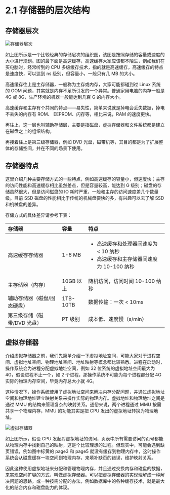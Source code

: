 # 2.1 存储器的层次结构

## 存储器层次

![存储器层次](https://obbusiness-private.oss-cn-shanghai.aliyuncs.com/doc/img/kernel-quickstart/V1.0.0/zh-CN/2.database-storage-structure/2.memory-hierarchy-01.png)

如上图所示是一个比较经典的存储层次的组织图，该图是按照存储的容量或速度的大小进行规划。图的最下面是高速缓存，高速缓存大家应该都不陌生，例如我们在买电脑时，经常听到的 CPU 多级缓存技术，指的就是高速缓存，高速缓存的特点是速度快，可以达到 ns 级别，但容量小，一般只有几 MB 的大小。

高速缓存往上是主存储器，一般称为主存或内存，大家可能都碰到过 Linux 系统的 OOM 问题，其实就是内存不足所引发的一个异常。普通家用电脑的内存一般是 4G 或 8G，生产环境的机器一般能达到几百 G 的内存大小。

高速缓存和主存有个共同的特点——易失性，简单来说就是掉电会丢失数据，掉电不丢失的内存有 ROM、 EEPROM、闪存等，相比来说，RAM 的速度更快。

再往上，这一层也叫辅助存储层，主要是指磁盘，虚拟存储器和文件系统都是建立在磁盘之上的组织结构。

再接着往上是第三级存储器，例如 DVD 光盘，磁带机等，其目的都是为了扩展整体的存储空间，并在不同的场景下使用。

## 存储器特点

这里介绍几种主要存储方式的一些特点，例如高速缓存的容量小，但速度快；主存的访问性能和高速缓存相比虽然差点，但是容量较高，能达到 G 级别；磁盘的存储虽然很大，但是访问磁盘的 IO 耗时严重，一般和主存的访问速度差几个数量级。目前 SSD 磁盘的性能相比于传统的机械盘要快的多，有兴趣可以去了解 SSD 和机械盘的差异。

存储方式的具体差异请参考下表：

|    存储器    |     容量   | 特点      |
|:-------------------| :-------- | :------------------------------ |
| 高速缓存存储器             | 1-6 MB   | <ul><li>高速缓存和处理器间速度为 < 10 纳秒</li><li>高速缓存和主存储器间速度为 10-100 纳秒</li></ul> |
| 主存储器（内存）            | 10GB 以上  | 随机访问，访问时间 10-100 纳秒                      |
| 辅助存储器（磁盘/固态硬盘）   | 1TB-10TB | 数据传输：一次 < 10ms                            |
| 第三级存储（磁带/DVD 光盘） | PT 级别    | 成本低、速度慢（s/min）                           |

## 虚拟存储器

介绍虚拟存储器之前，我们先简单介绍一下虚拟地址空间，可能大家对于进程空间、虚拟地址空间、物理地址空间、地址映射等概念都比较熟悉。进程在启动时，操作系统会为进程分配虚拟地址空间，例如 32 位系统的虚拟地址空间最大为 4G，假设进程不止一个，如 2 个进程，那操作系统不可能为每个进程都分配 4G 实际的物理内存空间，毕竟内存总大小就 4G。

这种情况下，操作系统使用了虚拟地址空间来解决内存分配问题，并通过虚拟地址空间和物理地址建立映射关系来操作实际的物理内存。虚拟地址和物理地址之间是通过 MMU 的结构来管理复杂的映射关系。通俗来说，两个进程通过 MMU 按需共享一个物理内存，MMU 的功能其实是把 CPU 发出的虚拟地址转换为物理地址。

![虚拟存储器](https://obbusiness-private.oss-cn-shanghai.aliyuncs.com/doc/img/kernel-quickstart/V1.0.0/zh-CN/2.database-storage-structure/2.memory-hierarchy-02.png)

如上图所示，假设 CPU 发起对虚拟地址的访问，页表中所有需要访问的页号都能从物理内存中找到自己的映射，这是个比较理想的过程。但现实中，可能会遇到缺页错误，例如图中标黄的 page3 和 page5 就没有缓存到物理内存中，这时操作系统会从磁盘缓存一块空间到物理内存，来填补缺页的错误，维护映射关系。

因此这种使用虚拟地址来分配和管理物理内存，并且通过交换内存和磁盘的数据，来实现空间扩容的方式，叫做虚拟存储器。可以把虚拟存储器的实现理解成一种解决问题的思路，或一种按需分配的办法，例如数据库中的各种缓存技术，就是最大化的结合内存和磁盘能力的体现。
